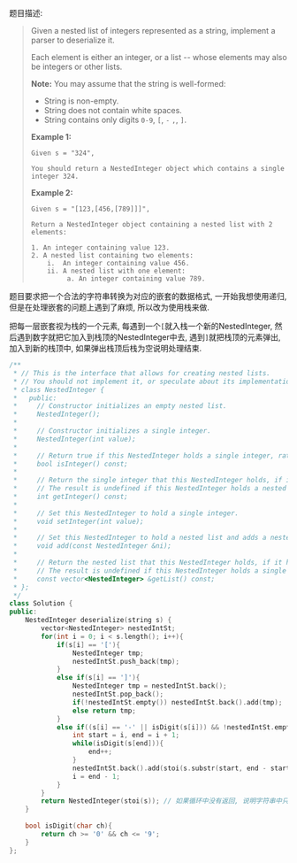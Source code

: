 题目描述:

> Given a nested list of integers represented as a string, implement a parser to deserialize it.
>
> Each element is either an integer, or a list -- whose elements may also be integers or other lists.
>
> **Note:** You may assume that the string is well-formed:
>
> - String is non-empty.
> - String does not contain white spaces.
> - String contains only digits `0-9`, `[`, `-` `,`, `]`.
>
> **Example 1:**
>
> ```
> Given s = "324",
>
> You should return a NestedInteger object which contains a single integer 324.
>
> ```
>
> **Example 2:**
>
> ```
> Given s = "[123,[456,[789]]]",
>
> Return a NestedInteger object containing a nested list with 2 elements:
>
> 1. An integer containing value 123.
> 2. A nested list containing two elements:
>     i.  An integer containing value 456.
>     ii. A nested list with one element:
>          a. An integer containing value 789.
> ```

题目要求把一个合法的字符串转换为对应的嵌套的数据格式, 一开始我想使用递归, 但是在处理嵌套的问题上遇到了麻烦, 所以改为使用栈来做.

把每一层嵌套视为栈的一个元素, 每遇到一个`[`就入栈一个新的NestedInteger, 然后遇到数字就把它加入到栈顶的NestedInteger中去, 遇到`]`就把栈顶的元素弹出, 加入到新的栈顶中, 如果弹出栈顶后栈为空说明处理结束.

```c++
/**
 * // This is the interface that allows for creating nested lists.
 * // You should not implement it, or speculate about its implementation
 * class NestedInteger {
 *   public:
 *     // Constructor initializes an empty nested list.
 *     NestedInteger();
 *
 *     // Constructor initializes a single integer.
 *     NestedInteger(int value);
 *
 *     // Return true if this NestedInteger holds a single integer, rather than a nested list.
 *     bool isInteger() const;
 *
 *     // Return the single integer that this NestedInteger holds, if it holds a single integer
 *     // The result is undefined if this NestedInteger holds a nested list
 *     int getInteger() const;
 *
 *     // Set this NestedInteger to hold a single integer.
 *     void setInteger(int value);
 *
 *     // Set this NestedInteger to hold a nested list and adds a nested integer to it.
 *     void add(const NestedInteger &ni);
 *
 *     // Return the nested list that this NestedInteger holds, if it holds a nested list
 *     // The result is undefined if this NestedInteger holds a single integer
 *     const vector<NestedInteger> &getList() const;
 * };
 */
class Solution {
public:
    NestedInteger deserialize(string s) {
        vector<NestedInteger> nestedIntSt;
        for(int i = 0; i < s.length(); i++){
            if(s[i] == '['){
                NestedInteger tmp;
                nestedIntSt.push_back(tmp);
            }
            else if(s[i] == ']'){
                NestedInteger tmp = nestedIntSt.back();
                nestedIntSt.pop_back();
                if(!nestedIntSt.empty()) nestedIntSt.back().add(tmp);
                else return tmp;
            }
            else if((s[i] == '-' || isDigit(s[i])) && !nestedIntSt.empty()){
                int start = i, end = i + 1;
                while(isDigit(s[end])){
                    end++;
                }
                nestedIntSt.back().add(stoi(s.substr(start, end - start)));
                i = end - 1;
            }
        }
        return NestedInteger(stoi(s)); // 如果循环中没有返回, 说明字符串中只包含一个数字
    }
    
    bool isDigit(char ch){
        return ch >= '0' && ch <= '9';
    }
};
```

